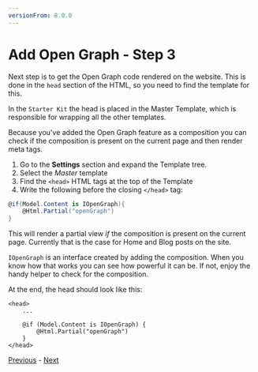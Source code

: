 ```yaml
---
versionFrom: 8.0.0
---
```


# Add Open Graph - Step 3

Next step is to get the Open Graph code rendered on the website. This is done in the `head` section of the HTML, so you need to find the template for this. 

In the `Starter Kit` the head is placed in the Master Template, which is responsible for wrapping all the other templates. 

Because you've added the Open Graph feature as a composition you can check if the composition is present on the current page and then render meta tags.

1. Go to the **Settings** section and expand the Template tree.
2. Select the *Master* template
3. Find the `<head>` HTML tags at the top of the Template
4. Write the following before the closing `</head>` tag:

```csharp
@if(Model.Content is IOpenGraph){
    @Html.Partial("openGraph")
}
```

This will render a partial view *if* the composition is present on the current page. Currently that is the case for Home and Blog posts on the site. 

`IOpenGraph` is an interface created by adding the composition. When you know how that works you can see how powerful it can be. If not, enjoy the handy helper to check for the composition.

At the end, the head should look like this:

    <head>
        ...
        
        @if (Model.Content is IOpenGraph) {
            @Html.Partial("openGraph")
        }
    </head>

[Previous](step-2.md) - [Next](step-4.md)
